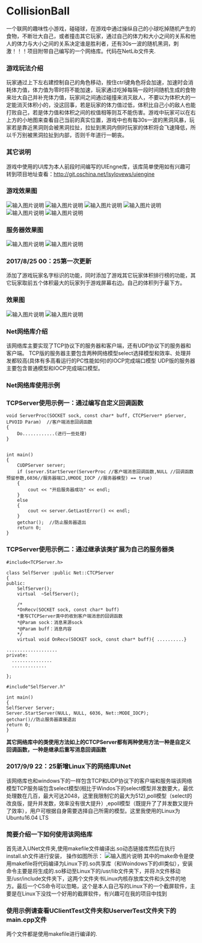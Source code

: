 # CollisionBall
一个联网的趣味性小游戏，碰碰球，在游戏中通过操纵自己的小球吃掉随机产生的食物，不断壮大自己，或者撞击其它玩家，通过自己的体力和大小之间的关系和他人的体力与大小之间的关系决定谁是胜利者，还有30s一波的随机黑洞，刺激！！！项目附带自己编写的一个网络库。代码在NetLib文件夹.


### 游戏玩法介绍
玩家通过上下左右建控制自己的角色移动，按住ctrl键角色将会加速，加速时会消耗体力值，体力值为零时将不能加速，玩家通过吃掉每隔一段时间随机生成的食物来壮大自己并补充体力值，玩家间之间通过碰撞来消灭敌人，不要以为体积大的一定能消灭体积小的，没这回事，若是玩家的体力值过低，体积比自己小的敌人也能打败自己，若是体力值和体积之间的权值相等则互不能伤害。游戏中玩家可以在右上方的小地图来查看自己当前的真实位置，游戏中也有每30s一波的黑洞风暴，玩家若是靠近黑洞则会被黑洞拉扯，拉扯到黑洞内侧时玩家的体积将会飞速降低，所以千万别被黑洞拉扯到内部，否则千年道行一朝丧。
### 其它说明
游戏中使用的UI库为本人前段时间编写的UIEngne库，该库简单使用如有兴趣可转到项目地址查看：http://git.oschina.net/lsylovews/uiengine

### 游戏效果图
![输入图片说明](https://git.oschina.net/uploads/images/2017/0823/220106_c2d35ff7_1296205.jpeg "1.JPG")
![输入图片说明](https://git.oschina.net/uploads/images/2017/0823/220113_e79ff7eb_1296205.jpeg "2.JPG")
![输入图片说明](https://git.oschina.net/uploads/images/2017/0823/220120_6766297a_1296205.jpeg "3.JPG")
![输入图片说明](https://git.oschina.net/uploads/images/2017/0823/220127_edfab294_1296205.jpeg "4.JPG")
![输入图片说明](https://git.oschina.net/uploads/images/2017/0823/220135_08b3dba9_1296205.jpeg "7.JPG")
![输入图片说明](https://git.oschina.net/uploads/images/2017/0823/220143_d982c9c7_1296205.jpeg "8.JPG")

### 服务器效果图
![输入图片说明](https://git.oschina.net/uploads/images/2017/0823/220206_0377f762_1296205.jpeg "5.JPG")
![输入图片说明](https://git.oschina.net/uploads/images/2017/0823/220222_f6b05515_1296205.jpeg "6.JPG")

### 2017/8/25 00：25第一次更新
添加了游戏玩家名字标识的功能，同时添加了游戏其它玩家体积排行榜的功能，其它玩家取前五个体积最大的玩家列于游戏屏幕右边。自己的体积列于最下方。
### 效果图
![输入图片说明](https://git.oschina.net/uploads/images/2017/0825/002843_fb138e68_1296205.jpeg "捕获.JPG")
![输入图片说明](https://git.oschina.net/uploads/images/2017/0825/002850_a599918a_1296205.jpeg "捕获1.JPG")

### Net网络库介绍
该网络库主要实现了TCP协议下的服务器和客户端，还有UDP协议下的服务器和客户端。
TCP版的服务器主要包含两种网络模型select选择模型和效率、处理并发都较高(具体有多高看运行的PC性能如何)的IOCP完成端口模型
UDP版的服务器主要包含普通模型和IOCP完成端口模型。
### Net网络库使用示例

### TCPServer使用示例一：通过编写自定义回调函数

```
void ServerProc(SOCKET sock, const char* buff, CTCPServer* pServer, LPVOID Param)  //客户端消息回调函数
{
    Do............(进行一些处理)
}


int main()
{
	CUDPServer server;
	if (server.StartServer(ServerProc //客户端消息回调函数,NULL //回调函数预留参数,6036//服务器端口,UMODE_IOCP //服务器模型) == true)
	{
		cout << "开启服务器成功" << endl;
	}
	else
	{
		cout << server.GetLastError() << endl;
	}
	getchar();  //防止服务器退出
	return 0;
}

```
### TCPServer使用示例二：通过继承该类扩展为自己的服务器类
```
#include<TCPServer.h>

class SelfServer :public Net::CTCPServer
{
public:
	SelfServer();
	virtual  ~SelfServer();

	/*
	*OnRecv(SOCKET sock, const char* buff)
	*重写CTCPServer类中的收到客户端消息的回调函数
	*@Param sock：消息来源sock
	*@Param buff：消息内容
	*/
	virtual void OnRecv(SOCKET sock, const char* buff){ ..........}

...................
private:
  ...............
  .............

};

#include"SelfServer.h"

int main()
{
SelfServer Server;
Server.StartServer(NULL, NULL, 6036, Net::MODE_IOCP);
getchar()//防止服务器直接退出
return 0;
}

```
 **其它网络库中的类使用方法如上的CTCPServer都有两种使用方法一种是自定义回调函数，一种是继承后重写消息回调函数** 

### 2017/9/9 22：25新增Linux下的网络库UNet
该网络库也和windows下的一样包含TCP和UDP协议下的客户端和服务端该网络模型TCP服务端包含select模型(相比于Windos下的select模型并发数要大，最优处理数在几百，最大可达2048，这里我限制它的最大为512),poll模型（select的改良版，提升并发数，效率没有很大提升）,epoll模型（既提升了了并发数又提升了效率），用户可根据自身需要选择自己所需的模型。这里我使用的Linux为Ubuntu16.04 LTS

### 简要介绍一下如何使用该网络库
首先进入UNet文件夹,使用makefile文件编译出.so动态链接库然后在执行install.sh文件进行安装，
操作如图所示：
![输入图片说明](https://git.oschina.net/uploads/images/2017/0909/223139_69e2cda9_1296205.jpeg "makeAndinstall.jpg")
其中的make命令是使用makefile将代码编译为Linux下的.so共享库（和Woindows下的dll类似），安装命令主要是将生成的.so移动至Linux下的/usr/lib文件夹下，并将.h文件移动至/usr/include文件夹下，这两个文件夹书Linux内核存放库文件和头文件的地方。最后一个CS命令可以忽略，这个是本人自己写的Linux下的一个截屏软件，主要是在Linux下没找一个好用的截屏软件，有兴趣可在我的项目中找到

### 使用示例请查看UClientTest文件夹和UserverTest文件夹下的main.cpp文件
两个文件都是使用makefile进行编译的.



